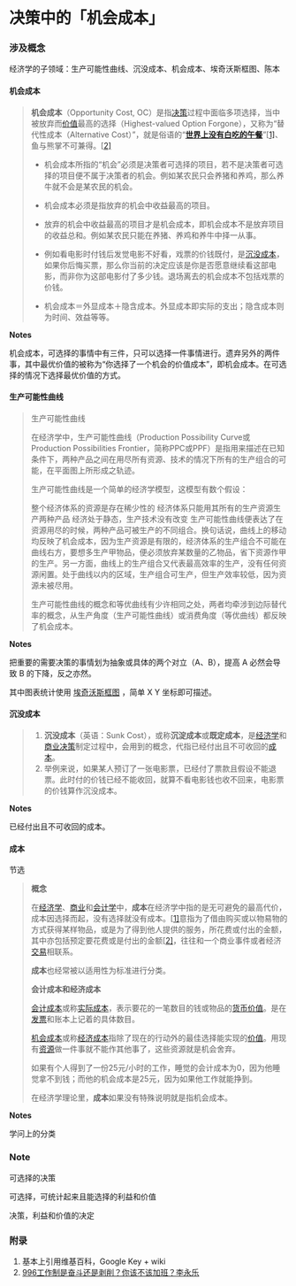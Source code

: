 # 决策中的「机会成本」

### 涉及概念

经济学的子领域：生产可能性曲线、沉没成本、机会成本、埃奇沃斯框图、陈本

#### 机会成本

> **机会成本**（Opportunity Cost, OC）是指[决策](https://zh.wikipedia.org/wiki/决策)过程中面临多项选择，当中被放弃而[价值](https://zh.wikipedia.org/wiki/价值)最高的选择（Highest-valued Option Forgone），又称为“替代性成本（Alternative Cost）”，就是俗语的“**[世界上没有白吃的午餐](https://zh.wikipedia.org/wiki/世上沒有免費午餐)**”[[1\]](https://zh.wikipedia.org/wiki/机会成本#cite_note-1)、鱼与熊掌不可兼得。[[2\]](https://zh.wikipedia.org/wiki/机会成本#cite_note-2)
>
> - 机会成本所指的“机会”必须是决策者可选择的项目，若不是决策者可选择的项目便不属于决策者的机会。例如某农民只会养猪和养鸡，那么养牛就不会是某农民的机会。
>
> - 机会成本必须是指放弃的机会中收益最高的项目。
>
> - 放弃的机会中收益最高的项目才是机会成本，即机会成本不是放弃项目的收益总和。例如某农民只能在养猪、养鸡和养牛中择一从事。
>
> - 例如看电影时付钱后发觉电影不好看，戏票的价钱既付，是[沉没成本](https://zh.wikipedia.org/wiki/沉没成本)，如果你后悔买票，那么你当前的决定应该是你是否愿意继续看这部电影，而非你为这部电影付了多少钱。退场离去的机会成本不包括戏票的价钱。
>
> - 机会成本＝外显成本＋隐含成本。外显成本即实际的支出；隐含成本则为时间、效益等等。

**Notes**

机会成本，可选择的事情中有三件，只可以选择一件事情进行。遗弃另外的两件事，其中最优价值的被称为“你选择了一个机会的价值成本”，即机会成本。在可选择的情况下选择最优价值的方式。

#### 生产可能性曲线

> 生产可能性曲线
>
> 在经济学中，生产可能性曲线（Production Possibility Curve或Production Possibilities Frontier，简称PPC或PPF）是指用来描述在已知条件下，两种产品之间在用尽所有资源、技术的情况下所有的生产组合的可能，在平面图上所形成之轨迹。
>
> 生产可能性曲线是一个简单的经济学模型，这模型有数个假设：
>
> 整个经济体系的资源是存在稀少性的
> 经济体系只能用其所有的生产资源生产两种产品
> 经济处于静态，生产技术没有改变
> 生产可能性曲线便表达了在资源用尽的时候，两种产品可被生产的不同组合。换句话说，曲线上的移动均反映了机会成本，因为生产资源是有限的，经济体系的生产组合不可能在曲线右方，要想多生产甲物品，便必须放弃某数量的乙物品，省下资源作甲的生产。另一方面，曲线上的生产组合又代表最高效率的生产，没有任何资源闲置。处于曲线以内的区域，生产组合可生产，但生产效率较低，因为资源未被尽用。
>
> 生产可能性曲线的概念和等优曲线有少许相同之处，两者均牵涉到边际替代率的概念，从生产角度（生产可能性曲线）或消费角度（等优曲线）都反映了机会成本。

**Notes**

把重要的需要决策的事情划为抽象或具体的两个对立（A、B），提高 A 必然会导致 B 的下降，反之亦然。

其中图表统计使用 [埃奇沃斯框图](https://zh.wikipedia.org/wiki/埃奇沃斯框图) ，简单 X Y 坐标即可描述。

#### 沉没成本

> 1. **沉没成本**（英语：Sunk Cost），或称**沉淀成本**或**既定成本**，是[经济学](https://zh.wikipedia.org/wiki/经济学)和[商业决策](https://zh.wikipedia.org/w/index.php?title=商业决策&action=edit&redlink=1)制定过程中，会用到的概念，代指已经付出且不可收回的[成本](https://zh.wikipedia.org/wiki/成本)。
> 2. 举例来说，如果某人预订了一张电影票，已经付了票款且假设不能退票。此时付的价钱已经不能收回，就算不看电影钱也收不回来，电影票的价钱算作沉没成本。

**Notes**

已经付出且不可收回的成本。

#### 成本

节选

> **概念**
>
>  在[经济学](https://zh.wikipedia.org/wiki/经济学)、[商业](https://zh.wikipedia.org/wiki/商业)和[会计学](https://zh.wikipedia.org/wiki/会计学)中，**成本**在经济学中指的是无可避免的最高代价，成本因选择而起，没有选择就没有成本。[[1\]](https://zh.wikipedia.org/wiki/成本#cite_note-1)意指为了借由购买或以物易物的方式获得某样物品，或是为了得到他人提供的服务，所花费或付出的金额，其中亦包括预定要花费或是付出的金额[[2\]](https://zh.wikipedia.org/wiki/成本#cite_note-2)，往往和一个商业事件或者经济[交易](https://zh.wikipedia.org/wiki/交易)相联系。
>
> **成本**也经常被以适用性为标准进行分类。
>
> **会计成本和经济成本**
>
> [会计成本](https://zh.wikipedia.org/w/index.php?title=会计成本&action=edit&redlink=1)或称[实际成本](https://zh.wikipedia.org/w/index.php?title=实际成本&action=edit&redlink=1)，表示要花的一笔数目的钱或物品的[货币价值](https://zh.wikipedia.org/w/index.php?title=货币价值&action=edit&redlink=1)。是在[发票](https://zh.wikipedia.org/wiki/发票)和账本上记着的具体数目。
>
> [机会成本](https://zh.wikipedia.org/wiki/机会成本)或称[经济成本](https://zh.wikipedia.org/w/index.php?title=经济成本&action=edit&redlink=1)指除了现在的行动外的最佳选择能实现的[价值](https://zh.wikipedia.org/wiki/价值)。用现有[资源](https://zh.wikipedia.org/wiki/资源)做一件事就不能作其他事了，这些资源就是机会舍弃。
>
> 如果有个人得到了一份25元/小时的工作，睡觉的会计成本为0，因为他睡觉拿不到钱；而他的机会成本是25元，因为如果他工作就能挣到。
>
> 在经济学理论里，**成本**如果没有特殊说明就是指机会成本。

**Notes**

学问上的分类

### Note

可选择的决策

可选择，可统计起来且能选择的利益和价值

决策，利益和价值的决定

### 附录

1. 基本上引用维基百科，Google Key + wiki
2. [996工作制是奋斗还是剥削？你该不该加班？李永乐](https://www.youtube.com/watch?v=U4kpHYIuV6c)
